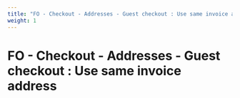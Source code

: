 ```yaml
---
title: "FO - Checkout - Addresses - Guest checkout : Use same invoice address"
weight: 1
---
```


# FO - Checkout - Addresses - Guest checkout : Use same invoice address

